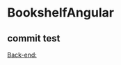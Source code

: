 # BookshelfAngular

## commit test
[Back-end:](https://github.com/willy-it-wonka/Bookshelf-Full-Stack-App-back-end.git)


